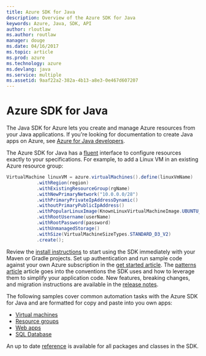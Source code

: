 ```yaml
---
title: Azure SDK for Java
description: Overview of the Azure SDK for Java
keywords: Azure, Java, SDK, API
author: rloutlaw
ms.author: routlaw
manager: douge
ms.date: 04/16/2017
ms.topic: article
ms.prod: azure
ms.technology: azure
ms.devlang: java
ms.service: multiple
ms.assetid: 9aaf22a2-382a-4b13-a8e3-0e467d607207
---
```


# Azure SDK for Java

The Java SDK for Azure lets you create and manage Azure resources from your Java applications. If you're looking for documentation to create Java apps on Azure, see [Azure for Java developers](https://review.docs.microsoft.com/en-us/azure/java/index?branch=pr-en-us-9782).

The Azure SDK for Java has a [fluent](dotnet-sdk-azure-patterns.md) interface to configure resources exactly to your specifications. For example, to add a Linux VM in an existing Azure resource group:

```java
VirtualMachine linuxVM = azure.virtualMachines().define(linuxVmName)
           .withRegion(region)
           .withExistingResourceGroup(rgName)
           .withNewPrimaryNetwork("10.0.0.0/28")
           .withPrimaryPrivateIpAddressDynamic()
           .withoutPrimaryPublicIpAddress()
           .withPopularLinuxImage(KnownLinuxVirtualMachineImage.UBUNTU_SERVER_16_04_LTS)
           .withRootUsername(userName)
           .withRootPassword(password)
           .withUnmanagedStorage()
           .withSize(VirtualMachineSizeTypes.STANDARD_D3_V2)
           .create();
 ```

Review the [install instructions](java-sdk-azure-install.md) to start using the SDK immediately with your Maven or Gradle projects. Set up authentication and run sample code against your own Azure subscription in the [get started article](java-sdk-azure-get-started.md). The [patterns article](java-sdk-azure-patterns.md) article goes into the conventions the SDK uses and how to leverage them to simplify your application code. New features, breaking changes, and migration instructions are available in the [release notes](java-sdk-release-notes.md).

The following samples cover common automation tasks with the Azure SDK for Java and are formatted for copy and paste into you own apps:

- [Virtual machines](java-sdk-azure-virtual-machine-samples.md)
- [Resource groups](java-sdk-azure-resource-groups-samples.md)
- [Web apps](java-sdk-azure-web-apps-samples.md)
- [SQL Database](java-sdk-azure-sql-database-samples.md)

An up to date [reference](java-sdk-reference.md) is available for all packages and classes in the SDK.